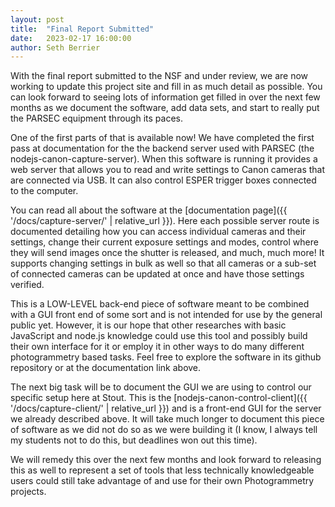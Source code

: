 ```yaml
---
layout: post
title:  "Final Report Submitted"
date:   2023-02-17 16:00:00
author: Seth Berrier
---
```

With the final report submitted to the NSF and under review, we are now working to update this project site and fill in as much detail as possible.  You can look forward to seeing lots of information get filled in over the next few months as we document the software, add data sets, and start to really put the PARSEC equipment through its paces.

One of the first parts of that is available now!  We have completed the first pass at documentation for the the backend server used with PARSEC (the nodejs-canon-capture-server). When this software is running it provides a web server that allows you to read and write settings to Canon cameras that are connected via USB.  It can also control ESPER trigger boxes connected to the computer.

You can read all about the software at the [documentation page]({{ '/docs/capture-server/' | relative_url }}). Here each possible server route is documented detailing how you can access individual cameras and their settings, change their current exposure settings and modes, control where they will send images once the shutter is released, and much, much more!  It supports changing settings in bulk as well so that all cameras or a sub-set of connected cameras can be updated at once and have those settings verified.

This is a LOW-LEVEL back-end piece of software meant to be combined with a GUI front end of some sort and is not intended for use by the general public yet. However, it is our hope that other researches with basic JavaScript and node.js knowledge could use this tool and possibly build their own interface for it or employ it in other ways to do many different photogrammetry based tasks. Feel free to explore the software in its github repository or at the documentation link above.

The next big task will be to document the GUI we are using to control our specific setup here at Stout.  This is the [nodejs-canon-control-client]({{ '/docs/capture-client/' | relative_url }}) and is a front-end GUI for the server we already described above.  It will take much longer to document this piece of software as we did not do so as we were building it (I know, I always tell my students not to do this, but deadlines won out this time).

We will remedy this over the next few months and look forward to releasing this as well to represent a set of tools that less technically knowledgeable users could still take advantage of and use for their own Photogrammetry projects.
